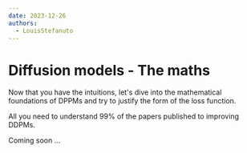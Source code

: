 ```yaml
--- 
date: 2023-12-26
authors:
  - LouisStefanuto
---
```


# **Diffusion models** - The maths

Now that you have the intuitions, let's dive into the mathematical foundations of DPPMs and try to justify the form of the loss function.

All you need to understand 99% of the papers published to improving DDPMs.

<!-- more -->

Coming soon ...
